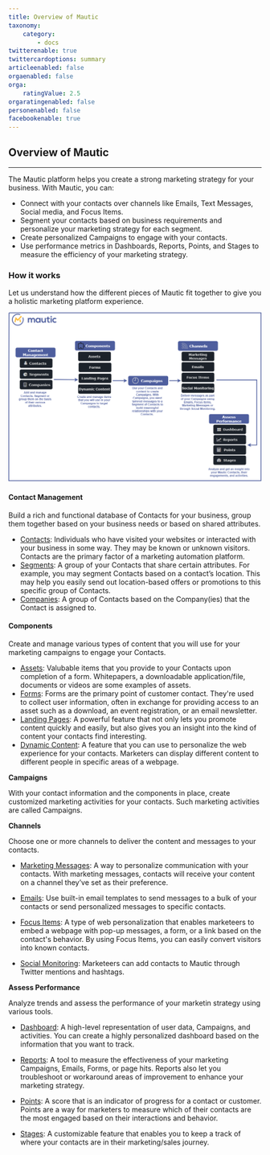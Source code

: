 ```yaml
---
title: Overview of Mautic
taxonomy:
    category:
        - docs
twitterenable: true
twittercardoptions: summary
articleenabled: false
orgaenabled: false
orga:
    ratingValue: 2.5
orgaratingenabled: false
personenabled: false
facebookenable: true
---
```


## Overview of Mautic
---

The Mautic platform helps you create a strong marketing strategy for your business. With Mautic, you can:
 - Connect with your contacts over channels like Emails, Text Messages, Social media, and Focus Items.
  - Segment your contacts based on business requirements and personalize your marketing strategy for each segment.
  - Create personalized Campaigns to engage with your contacts.
   - Use performance metrics in Dashboards, Reports, Points, and Stages to measure the efficiency of your marketing strategy.

### How it works  

Let us understand how the different pieces of Mautic fit together to give you a holistic marketing platform experience.

![Mautic Overview](mautic-overview.png)


#### Contact Management

Build a rich and functional database of Contacts for your business, group them together based on your business needs or based on shared attributes.

- [Contacts][contacts]: Individuals who have visited your websites or interacted with your business in some way. They may be known or unknown visitors. Contacts are the primary factor of a marketing automation platform.
- [Segments][segments]: A group of your Contacts that share certain attributes. For example, you may segment Contacts based on a contact’s location. This may help you easily send out location-based offers or promotions to this specific group of Contacts.
- [Companies][companies]: A group of Contacts based on the Company(ies) that the Contact is assigned to. 

 #### Components

Create and manage various types of content that you will use for your marketing campaigns to engage your Contacts.

- [Assets][assets]: Valubable items that you provide to your Contacts upon completion of a form. Whitepapers, a downloadable application/file, documents or videos are some examples of assets.
- [Forms][forms]: Forms are the primary point of customer contact. They're used to collect user information, often in exchange for providing access to an asset such as a download, an event registration, or an email newsletter.
- [Landing Pages][landing-pages]: A powerful feature that not only lets you promote content quickly and easily, but also gives you an insight into the kind of content your contacts find interesting.
- [Dynamic Content][dynamic-content]: A feature that you can use to personalize the web experience for your contacts. Marketers can display different content to different people in specific areas of a webpage.

**Campaigns**

With your contact information and the components in place, create customized marketing activities for  your contacts. Such marketing activities are called Campaigns.

**Channels**

Choose one or more channels to deliver the content and messages to your contacts.

- [Marketing Messages][marketing-messages]: A way to personalize  communication with your contacts. With marketing messages, contacts will receive your content on a channel they’ve set as their preference.

- [Emails][emails]: Use built-in email templates to send messages to a bulk of your contacts or send personalized messages to specific contacts.

- [Focus Items][focus-items]: A type of web personalization that enables marketeers to embed a webpage with pop-up messages, a form, or a link based on the contact's behavior. By using Focus Items, you can easily convert visitors into known contacts.

- [Social Monitoring][social-monitoring]: Marketeers can add contacts to Mautic through Twitter mentions and hashtags.

**Assess Performance**

Analyze trends and assess the performance of your marketin strategy using various tools.

- [Dashboard][dashboard]: A high-level representation of user data, Campaigns, and activities. You can create a highly personalized dashboard based on the information that you want to track.

- [Reports][reports]: A tool to measure the effectiveness of your marketing Campaigns, Emails, Forms, or page hits. Reports also let you troubleshoot or workaround areas of improvement to enhance your marketing strategy.

- [Points][points]: A score that is an indicator of progress for a contact or customer. Points are a way for marketers to measure which of their contacts are the most engaged based on their interactions and behavior.

- [Stages][stages]: A customizable feature that enables you to keep a track of where your contacts are in their marketing/sales journey.

<!---links--->

[contacts]: </contacts>
[segments]: </contacts/manage-segments>
[companies]: </companies>
[assets]: </components/assets>
[forms]: </components/forms>
[landing-pages]: </components/landing-pages>
[dynamic-content]: </components/dynamic-web-content>
[campaigns]: </campaigns>
[marketing-messages]: </channels/marketing-messages>
[emails]: </channels/emails>
[focus-items]: </channels/focus-items>
[social-monitoring]: </channels/social-monitoring>
[dashboard]: </dashboard>
[reports]: </reports>
[points]: </points>
[stages]: </stages>
